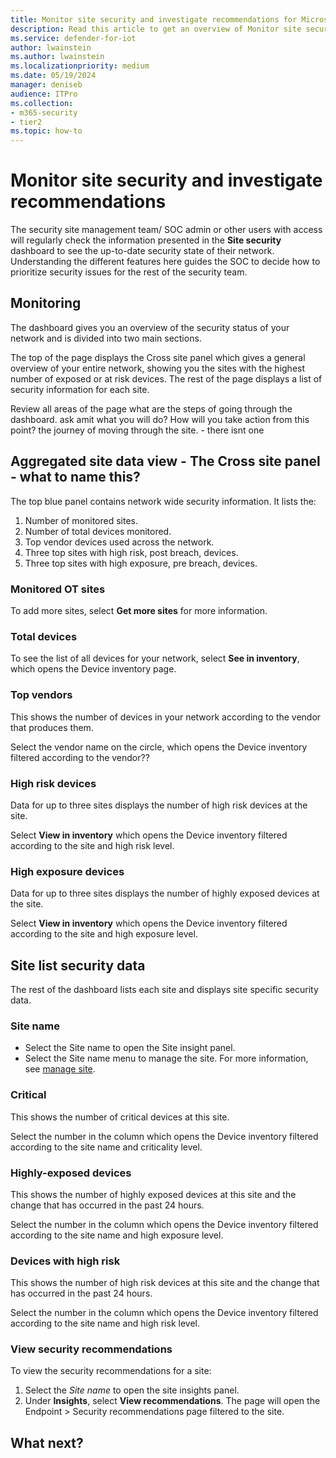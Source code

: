 ```yaml
---
title: Monitor site security and investigate recommendations for Microsoft Defender for IoT in XDR Defender portal
description: Read this article to get an overview of Monitor site security and investigate recommendations of the new Site Security feature.
ms.service: defender-for-iot
author: lwainstein
ms.author: lwainstein
ms.localizationpriority: medium
ms.date: 05/19/2024
manager: deniseb
audience: ITPro
ms.collection:
- m365-security
- tier2
ms.topic: how-to
---
```


# Monitor site security and investigate recommendations

The security site management team/ SOC admin or other users with access <!-- name/ title?--> will regularly check the information presented in the **Site security** dashboard to see the up-to-date security state of their network. Understanding the different features here guides the SOC to decide how to prioritize security issues for the rest of the security team.

## Monitoring

The dashboard gives you an overview of the security status of your network and is divided into two main sections.

The top of the page displays the Cross site panel which gives a general overview of your entire network, showing you the sites with the highest number of exposed or at risk devices.
The rest of the page displays a list of security information for each site.

Review all areas of the page
what are the steps of going through the dashboard. ask amit what you will do? How will you take action from this point?  the journey of moving through the site. - there isnt one

## Aggregated site data view - The Cross site panel - what to name this?

The top blue <!-- doesnt have a name??--> panel contains network wide security information. It lists the:

1. Number of monitored sites.
1. Number of total devices monitored.
1. Top vendor devices used across the network.
1. Three top sites with high risk, post breach, devices.
1. Three top sites with high exposure, pre breach, devices.

### Monitored OT sites

To add more sites, select **Get more sites** for more information. <!--at the moment this leads to the overview page, which i think is the wrong page, too highlevel, it should go to the documentation page on adding licenses or the page for actually making hte purchase. Maybe this is just a placeholder unti lour documentation is ready?? -->

### Total devices

To see the list of all devices for your network, select **See in inventory**, which opens the Device inventory page.

### Top vendors

This shows the number of devices in your network according to the vendor that produces them.

Select the vendor name on the circle, which opens the Device inventory filtered according to the vendor??<!-- when i tried this it filtered by the site name not the vendor -->

### High risk devices

Data for up to three sites displays the number of high risk devices at the site.

Select **View in inventory** which opens the Device inventory filtered according to the site and high risk level. <!-- check this will appear correctly, when there is test data to use -->

### High exposure devices

Data for up to three sites displays the number of highly exposed devices at the site.

Select **View in inventory** which opens the Device inventory filtered according to the site and high exposure level.

## Site list security data

The rest of the dashboard lists each site and displays site specific security data.

### Site name
<!-- these arent steps but options. i have used bullets, not numbers because of that. but I dont really think bullets are proper either! -->
- Select the Site name to open the Site insight panel.
- Select the Site name menu to manage the site. For more information, see [manage site](manage-sites.md).

### Critical

This shows the number of critical devices at this site.

Select the number in the column which opens the Device inventory filtered according to the site name and criticality level. <!-- is criticality level the correct filter name? check this will appear correctly, when there is test data to use -->

### Highly-exposed devices

This shows the number of highly exposed devices at this site and the change that has occurred in the past 24 hours.

Select the number in the column which opens the Device inventory filtered according to the site name and high exposure level.<!-- check this will appear correctly, when there is test data to use -->

### Devices with high risk

This shows the number of high risk devices at this site and the change that has occurred in the past 24 hours.

Select the number in the column which opens the Device inventory filtered according to the site name and high risk level. <!-- check this will appear correctly, when there is test data to use -->

### View security recommendations
<!-- recommendations arent being released yet!! should change the heading - Amit-->
To view the security recommendations for a site:

1. Select the *Site name* to open the site insights panel.
1. Under **Insights**, select **View recommendations**.
    The page will open the Endpoint > Security recommendations page filtered to the site. <!-- if relevant, how are the recommendations filtered? OR are they found somewhere else?-->

## What next?
